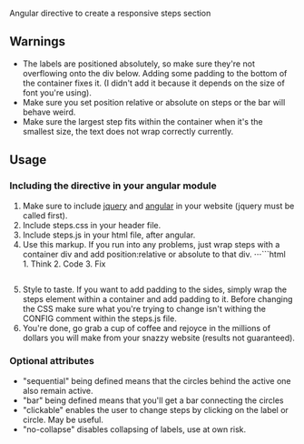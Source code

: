 Angular directive to create a responsive steps section

## Warnings

* The labels are positioned absolutely, so make sure they're not overflowing onto the div below.	Adding some padding to the bottom of the container fixes it. (I didn't add it because it depends on the size of font you're using).
* Make sure you set position relative or absolute on steps or the bar will behave weird.
* Make sure the largest step fits within the container when it's the smallest size, the text does not wrap correctly currently.

## Usage

### Including the directive in your angular module

1. Make sure to include [jquery](https://jquery.com/) and [angular](https://angularjs.org/) in your website (jquery must be called first).
2. Include steps.css in your header file.
3. Include steps.js in your html file, after angular. 
	<script src="steps.js"></script>
4. Use this markup. If you run into any problems, just wrap steps with a container div and add position:relative or absolute to that div.
⋅⋅⋅```html
	<steps active-step="1" sequential bar clickable ng-app="steps">
		<div>
			<step><span>1. Think</span></step>
			<step><span>2. Code</span></step>
			<step><span>3. Fix</span></step>
		</div>
	</steps>
   ```⋅⋅⋅
5. Style to taste. If you want to add padding to the sides, simply wrap the steps element within a container and add padding to it. Before changing the CSS make sure what you're trying to change isn't withing the CONFIG comment within the steps.js file.
6. You're done, go grab a cup of coffee and rejoyce in the millions of dollars you will make from your snazzy website (results not guaranteed).

### Optional attributes

* "sequential" being defined means that the circles behind the active one also remain active. 
* "bar" being defined means that you'll get a bar connecting the circles
* "clickable" enables the user to change steps by clicking on the label or circle. May be useful.
* "no-collapse" disables collapsing of labels, use at own risk.
